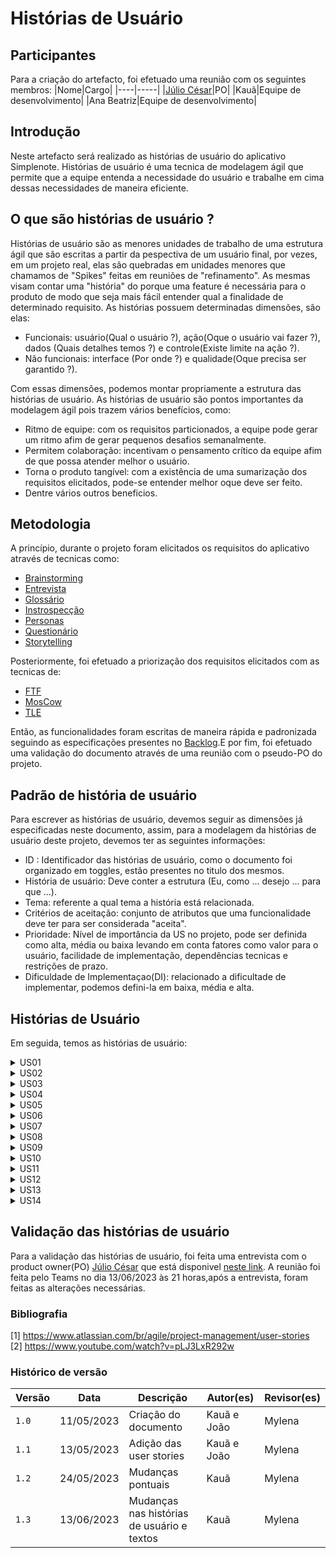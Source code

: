 # Histórias de Usuário
## Participantes
Para a criação do artefacto, foi efetuado uma reunião com os seguintes membros:
|Nome|Cargo|
|----|-----|
|[Júlio César](https://github.com/JulioDinizN)|PO|
|Kauã|Equipe de desenvolvimento|
|Ana Beatriz|Equipe de desenvolvimento|

## Introdução
Neste artefacto será realizado as histórias de usuário do aplicativo Simplenote. Histórias de usuário é uma tecnica de modelagem ágil que permite que a equipe entenda a necessidade do usuário e trabalhe em cima dessas necessidades de maneira eficiente.

## O que são histórias de usuário ?

Histórias de usuário são as menores unidades de trabalho de uma estrutura ágil que são escritas a partir da pespectiva de um usuário final, por vezes, em um projeto real, elas são quebradas em unidades menores que chamamos de "Spikes" feitas em reuniões de "refinamento". As mesmas visam contar uma "história" do porque uma feature é necessária para o produto de modo que seja mais fácil entender qual a finalidade de determinado requisito.
As histórias possuem determinadas dimensões, são elas:

- Funcionais: usuário(Qual o usuário ?), ação(Oque o usuário vai fazer ?), dados (Quais detalhes temos ?) e controle(Existe limite na ação ?).
- Não funcionais: interface (Por onde ?) e qualidade(Oque precisa ser garantido ?).

Com essas dimensões, podemos montar propriamente a estrutura das histórias de usuário. As histórias de usuário são pontos importantes da modelagem ágil pois trazem vários benefícios, como:

- Ritmo de equipe: com os requisitos particionados, a equipe pode gerar um ritmo afim de gerar pequenos desafios semanalmente.
- Permitem colaboração: incentivam o pensamento crítico da equipe afim de que possa atender melhor o usuário.
- Torna o produto tangível: com a existência de uma sumarização dos requisitos elicitados, pode-se entender melhor oque deve ser feito.
- Dentre vários outros beneficios.

## Metodologia
A princípio, durante o projeto foram elicitados os requisitos do aplicativo através de tecnicas como:

- [Brainstorming](https://github.com/Requisitos-de-Software/2023.1-Simplenote/blob/main/docs/elicitacao/brainstorming.md)
- [Entrevista](https://github.com/Requisitos-de-Software/2023.1-Simplenote/blob/main/docs/elicitacao/entrevista.md)
- [Glossário](https://github.com/Requisitos-de-Software/2023.1-Simplenote/blob/main/docs/elicitacao/glossario.md)
- [Instrospecção](https://github.com/Requisitos-de-Software/2023.1-Simplenote/blob/main/docs/elicitacao/Introspec%C3%A7%C3%A3o.md)
- [Personas](https://github.com/Requisitos-de-Software/2023.1-Simplenote/blob/main/docs/elicitacao/personas.md)
- [Questionário](https://github.com/Requisitos-de-Software/2023.1-Simplenote/blob/main/docs/elicitacao/questionario.md)
- [Storytelling](https://github.com/Requisitos-de-Software/2023.1-Simplenote/blob/main/docs/elicitacao/storytelling.md)
  
Posteriormente, foi efetuado a priorização dos requisitos elicitados com as tecnicas de:

- [FTF](https://github.com/Requisitos-de-Software/2023.1-Simplenote/blob/main/docs/elicitacao/Prioriza%C3%A7%C3%A3o/FirstthingsFirst.md)
- [MosCow](https://github.com/Requisitos-de-Software/2023.1-Simplenote/blob/main/docs/elicitacao/Prioriza%C3%A7%C3%A3o/MoScoW.md)
- [TLE](https://github.com/Requisitos-de-Software/2023.1-Simplenote/blob/main/docs/elicitacao/Prioriza%C3%A7%C3%A3o/ThreeLevelScale.md)

Então, as funcionalidades foram escritas de maneira rápida e padronizada seguindo as especificações presentes no [Backlog](https://github.com/Requisitos-de-Software/2023.1-Simplenote/blob/main/docs/modelagem/agil/backlog.md).E por fim, foi efetuado uma validação do documento através de uma reunião com o pseudo-PO do projeto.

## Padrão de história de usuário
Para escrever as histórias de usuário, devemos seguir as dimensões já especificadas neste documento, assim, para a modelagem da histórias de usuário deste projeto, devemos ter as seguintes informações:

- ID : Identificador das histórias de usuário, como o documento foi organizado em toggles, estão presentes no titulo dos mesmos.
- História de usuário: Deve conter a estrutura (Eu, como ... desejo ... para que ...).
- Tema: referente a qual tema a história está relacionada.
- Critérios de aceitação: conjunto de atributos que uma funcionalidade deve ter para ser considerada "aceita".
- Prioridade: Nível de importância da US no projeto, pode ser definida como alta, média ou baixa levando em conta fatores como valor para o usuário, facilidade de implementação, dependências tecnicas e restrições de prazo.
- Dificuldade de Implementaçao(DI): relacionado a dificultade de implementar, podemos defini-la em baixa, média e alta.

## Histórias de Usuário
Em seguida, temos as histórias de usuário:

<details>
   
   <summary>US01</summary>
   <table>
      <thead>
         <tr>
            <th>História de usuário</th>
            <th>Tema</th>
            <th>Critérios de aceitação</th>
            <th>Prioridade</th>
            <th>DI</th>
         </tr>
      </thead>
      <tbody>
         <tr>
           <td>Eu, como usuário, desejo escrever uma nota com tamanho de minha preferência para que eu possa desenvolver minhas notas na aplicação.</td>
           <td>Notas</td>
           <td>-O sistema deve permitir escrever notas de tamanho variável.</br>-O sistema deve salvar a nota em até 1 segundo.</br>-O sistema deve disponibilizar o salvamento automatico das notas.</td>
           <td>Alta</td>
           <td>Baixa</td>
         </tr>
      </tbody>
   </table>
   <div style="text-align: center">
      <p> Tabela 1: História de Usuário 1 (Fonte: Autores, 2023).</p>
   </div>
</details>

<details>
   <summary>US02</summary>
   <table>
      <thead>
         <tr>
            <th>História de usuário</th>
            <th>Tema</th>
            <th>Critérios de aceitação</th>
            <th>Prioridade</th>
            <th>DI</th>
         </tr>
      </thead>
      <tbody>
         <tr>
           <td>Eu, como usuário, desejo visualizar minhas notas, para que eu possa desenvolver minhas notas na aplicação.</td>
           <td>Notas</td>
           <td>-O sistema deve permitir visualizar minhas notas na aplicação.</br>-O sistema carregar as notas sem internet.</td>
           <td>Alta</td>
           <td>Baixa</td>
         </tr>
      </tbody>
   </table>
   <div style="text-align: center">
      <p> Tabela 2: História de Usuário 2 (Fonte: Autores, 2023).</p>
   </div>
</details>

<details>
   <summary>US03</summary>
   <table>
      <thead>
         <tr>
            <th>História de usuário</th>
            <th>Tema</th>
            <th>Critérios de aceitação</th>
            <th>Prioridade</th>
            <th>DI</th>
         </tr>
      </thead>
      <tbody>
         <tr>
           <td>Eu, como usuário, desejo editar minhas notas, para que eu possa desenvolver minhas notas na aplicação.</td>
           <td>Notas</td>
           <td>-O sistema deve permitir editar as notas já criadas.</td>
           <td>Alta</td>
           <td>Baixa</td>
         </tr>
      </tbody>
   </table>
   <div style="text-align: center">
      <p> Tabela 3: História de Usuário 3 (Fonte: Autores, 2023).</p>
   </div>
</details>

<details>
   <summary>US04</summary>
   <table>
      <thead>
         <tr>
            <th>História de usuário</th>
            <th>Tema</th>
            <th>Critérios de aceitação</th>
            <th>Prioridade</th>
            <th>DI</th>
         </tr>
      </thead>
      <tbody>
         <tr>
           <td>Eu, como usuário, desejo poder recuperar minhas notas após movê-las para a lixeira.</td>
           <td>Notas</td>
           <td>-O sistema deve ser capaz de recuperar notas deletados.</br>-O sistema deve disponibilizar as notas movidas para a lixeira para visualização</td>
           <td>Média</td>
           <td>Baixa</td>
         </tr>
      </tbody>
   </table>
   <div style="text-align: center">
      <p> Tabela 4: História de Usuário 4 (Fonte: Autores, 2023).</p>
   </div>
</details>

<details>
   <summary>US05</summary>
   <table>
      <thead>
         <tr>
            <th>História de usuário</th>
            <th>Tema</th>
            <th>Critérios de aceitação</th>
            <th>Prioridade</th>
            <th>DI</th>
         </tr>
      </thead>
      <tbody>
         <tr>
           <td>Eu, Como usuário, desejo que minhas notas sejam sincronizadas automaticamente em todos os meus dispositivos, garantindo que eu tenha acesso atualizado em qualquer lugar.</td>
           <td>Sistema</td>
           <td>-O Aplicativo oferecer suporte para diversos sistemas operacionais.</br>-O aplicativo deve fornecer interfaces adaptadas para cada tipo de plataforma.</br>-O Aplicativo deve manter sempre as notas atualizadas em qualquer dispositivo</td>
           <td>Alta</td>
           <td>Baixa</td>
         </tr>
      </tbody>
   </table>
   <div style="text-align: center">
      <p> Tabela 5: História de Usuário 5 (Fonte: Autores, 2023).</p>
   </div>
</details>

<details>
   <summary>US06</summary>
   <table>
      <thead>
         <tr>
            <th>História de usuário</th>
            <th>Tema</th>
            <th>Critérios de aceitação</th>
            <th>Prioridade</th>
            <th>DI</th>
         </tr>
      </thead>
      <tbody>
         <tr>
           <td>Eu como usuário, quero poder desenhar à mão livre em minhas notas para adicionar esboços, diagramas ou ideias visualmente.</td>
           <td>Sistema</td>
           <td>-O usuário deve ser fazer desenhos no aplicativo.</br>-O usuário deve ter em sua disposição elementos para montar diagramas.</td>
            <td>Baixa</td>
            <td>Média</td>
         </tr>
      </tbody>
   </table>
   <div style="text-align: center">
      <p> Tabela 6: História de Usuário 6 (Fonte: Autores, 2023).</p>
   </div>
</details>

<details>
   <summary>US07</summary>
   <table>
      <thead>
         <tr>
            <th>História de usuário</th>
            <th>Tema</th>
            <th>Critérios de aceitação</th>
            <th>Prioridade</th>
            <th>DI</th>
         </tr>
      </thead>
      <tbody>
         <tr>
           <td>Eu, como usuário, desejo excluir minhas notas para que eu possa me organizar melhor no aplicativo.</td>
           <td>Notas</td>
           <td>-O sistema deve ser capaz de excluir as notas.</br>-O sistema deve permitir haver uma "lixeira" para armazenar as notas excluidas </td>
           <td>Alta</td>
           <td>Baixa</td>
         </tr>
      </tbody>
   </table>
   <div style="text-align: center">
      <p> Tabela 7: História de Usuário 7 (Fonte: Autores, 2023).</p>
   </div>
</details>


<details>
   <summary>US08</summary>
   <table>
      <thead>
         <tr>
            <th>História de usuário</th>
            <th>Tema</th>
            <th>Critérios de aceitação</th>
            <th>Prioridade</th>
            <th>DI</th>
         </tr>
      </thead>
      <tbody>
         <tr>
           <td>Eu, como usuário, desejo separar minhas notas com tags, e filtrá-las caso queira.</td>
           <td>Notas</td>
           <td>-O sistema deve poder utilizar-se de tags editáveis. </br>-O sistema deve poder filtrar minhas notas usando as tags.</td>
           <td>Baixa</td>
           <td>Baixa</td>
        </tr>
      </tbody>
   </table>
   <div style="text-align: center">
      <p> Tabela 8: História de Usuário 8 (Fonte: Autores, 2023).</p>
   </div>
</details>

<details>
   <summary>US09</summary>
   <table>
      <thead>
         <tr>
            <th>História de usuário</th>
            <th>Tema</th>
            <th>Critérios de aceitação</th>
            <th>Prioridade</th>
            <th>DI</th>
         </tr>
      </thead>
      <tbody>
         <tr>
           <td>Eu, como usuário, desejo separar minhas notas em pastas para que eu possa me organizar melhor no aplicativo.</td>
           <td>Notas</td>
           <td>-O sistema deve ser capaz de organizar as notas em pastas.</br>-O sistema deve ser capaz de pesquisar por estas pastas</br>-O sistema deve permitir a visualização de todas as pastas.</td>
           <td>Baixa</td>
           <td>Baixa</td>
         </tr>
      </tbody>
   </table>
   <div style="text-align: center">
      <p> Tabela 9: História de Usuário 9 (Fonte: Autores, 2023).</p>
   </div>
</details>

<details>
   <summary>US10</summary>
   <table>
      <thead>
         <tr>
            <th>História de usuário</th>
            <th>Tema</th>
            <th>Critérios de aceitação</th>
            <th>Prioridade</th>
            <th>DI</th>
         </tr>
      </thead>
      <tbody>
         <tr>
           <td>Eu, como usuário, desejo escrever em Latex ou equivalentes para notas mais acadêmicas.</td>
           <td>Notas</td>
           <td>-O sistema deve permitir escrever em outros formatos como o Latex.</td>
           <td>Baixa</td>
           <td>Baixa</td>
         </tr>
      </tbody>
   </table>
   <div style="text-align: center">
      <p> Tabela 10: História de Usuário 10 (Fonte: Autores, 2023).</p>
   </div>
</details>

<details>
   <summary>US11</summary>
   <table>
      <thead>
         <tr>
            <th>História de usuário</th>
            <th>Tema</th>
            <th>Critérios de aceitação</th>
            <th>Prioridade</th>
            <th>DI</th>
         </tr>
      </thead>
      <tbody>
         <tr>
           <td>Eu, como usuário, desejo escrever em Markdown ou equivalente para notas mais bem formatadas.</td>
           <td>Notas</td>
           <td>-O sistema deve permitir escrever em Markdown.</td>
           <td>Baixa</td>
           <td>Baixa</td>
         </tr>
      </tbody>
   </table>
   <div style="text-align: center">
      <p> Tabela 11: História de Usuário 11 (Fonte: Autores, 2023).</p>
   </div>
</details>

<details>
   <summary>US12</summary>
   <table>
      <thead>
         <tr>
            <th>História de usuário</th>
            <th>Tema</th>
            <th>Critérios de aceitação</th>
            <th>Prioridade</th>
            <th>DI</th>
         </tr>
      </thead>
      <tbody>
         <tr>
           <td>Eu, como usuário, desejo poder anexar imagens as minhas notas para maior dinamicidade com o aplicativo.</td>
           <td>Notas</td>
           <td>-O sistema deve permitir com que o usuário anexe imagens as notas.</br>-O sistema deve poder salvar essas imagens em até 1 segundo.</td>
           <td>Média</td>
           <td>Baixa</td>
         </tr>
      </tbody>
   </table>
   <div style="text-align: center">
      <p> Tabela 12: História de Usuário 12 (Fonte: Autores, 2023).</p>
   </div>
</details>

<details>
   <summary>US13</summary>
   <table>
      <thead>
         <tr>
            <th>História de usuário</th>
            <th>Tema</th>
            <th>Critérios de aceitação</th>
            <th>Prioridade</th>
            <th>DI</th>
         </tr>
      </thead>
      <tbody>
         <tr>
           <td> Eu, como usuário, desejo poder baixar uma cópia de uma nota no meu dispositivo para acessá-la offline ou para fins de backup.</td>
           <td>Notas</td>
           <td>-O usuário deve poder acessar a nota offline.</br>-O usuário deve poder baixar a cópia de uma nota na interface do aplicativo.</td>
           <td>Alta</td>
           <td>Baixa</td>
         </tr>
      </tbody>
   </table>
   <div style="text-align: center">
      <p> Tabela 13: História de Usuário 13 (Fonte: Autores, 2023).</p>
   </div>
</details>

<details>
   <summary>US14</summary>
   <table>
      <thead>
         <tr>
            <th>História de usuário</th>
            <th>Tema</th>
            <th>Critérios de aceitação</th>
            <th>Prioridade</th>
            <th>DI</th>
         </tr>
      </thead>
      <tbody>
         <tr>
           <td>Eu como usuário, quero que minhas notas sejam salvas automaticamente enquanto eu as edito, para evitar perda de dados em caso de falhas ou interrupções inesperadas.</td>
           <td>Notas</td>
           <td>-O sistema deve salvar as notas automaticamente</td>
           <td>Alta</td>
           <td>Média</td>
         </tr>
      </tbody>
   </table>
   <div style="text-align: center">
      <p> Tabela 14: História de Usuário 14 (Fonte: Autores, 2023).</p>
   </div>
</details>


## Validação das histórias de usuário
Para a validação das histórias de usuário, foi feita uma entrevista com o product owner(PO) [Júlio César](https://github.com/JulioDinizN) que está disponivel [neste link](https://youtu.be/XFLfx9RYVpg). A reunião foi feita pelo Teams no dia 13/06/2023 às 21 horas,após a entrevista, foram feitas as alterações necessárias.

### Bibliografia
[1] https://www.atlassian.com/br/agile/project-management/user-stories </br>
[2] https://www.youtube.com/watch?v=pLJ3LxR292w

### Histórico de versão
| Versão | Data | Descrição| Autor(es)| Revisor(es)
|--|--|--|--|--|
| `1.0` |11/05/2023|Criação do documento| Kauã e João | Mylena |
|`1.1` |13/05/2023|Adição das user stories| Kauã e João | Mylena |
|`1.2`|24/05/2023|Mudanças pontuais |Kauã|Mylena|
|`1.3`|13/06/2023|Mudanças nas histórias de usuário e textos|Kauã|Mylena|
